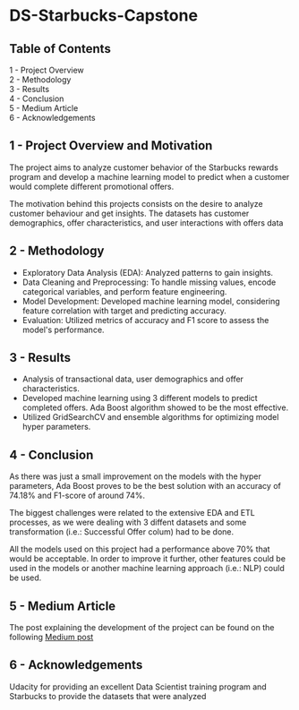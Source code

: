 # DS-Starbucks-Capstone

## Table of Contents

  1 - Project Overview\
  2 - Methodology\
  3 - Results\
  4 - Conclusion\
  5 - Medium Article\
  6 - Acknowledgements

## 1 - Project Overview and Motivation

The project aims to analyze customer behavior of the Starbucks rewards program and develop a machine learning model to predict when a customer would complete different promotional offers.

The motivation behind this projects consists on the desire to analyze customer behaviour and get insights. The datasets has customer demographics, offer characteristics, and user interactions with offers data

## 2 - Methodology

* Exploratory Data Analysis (EDA): Analyzed patterns to gain insights.
* Data Cleaning and Preprocessing: To handle missing values, encode categorical variables, and perform feature engineering.
* Model Development: Developed machine learning model, considering feature correlation with target and predicting accuracy.
* Evaluation: Utilized metrics of accuracy and F1 score to assess the model's performance.

## 3 - Results

* Analysis of transactional data, user demographics and offer characteristics.
* Developed machine learning using 3 different models to predict completed offers. Ada Boost algorithm showed to be the most effective.
* Utilized GridSearchCV and ensemble algorithms for optimizing model hyper parameters.

## 4 - Conclusion

As there was just a small improvement on the models with the hyper parameters, Ada Boost proves to be the best solution with an accuracy of 74.18% and F1-score of around 74%. 

The biggest challenges were related to the extensive EDA and ETL processes, as we were dealing with 3 diffent datasets and some transformation (i.e.: Successful Offer colum) had to be done.

All the models used on this project had a performance above 70% that would be acceptable. In order to improve it further, other features could be used in the models or another machine learning approach (i.e.: NLP) could be used.

## 5 - Medium Article

The post explaining the development of the project can be found on the following [Medium post](https://medium.com/@karlheinz.cirne/a-starbucks-rewards-program-breakdown-customer-demographic-analysis-and-offers-use-35607ba5c4dd)

## 6 - Acknowledgements
Udacity for providing an excellent Data Scientist training program and Starbucks to provide the datasets that were analyzed

